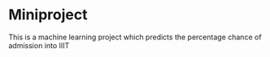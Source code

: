 # Miniproject
This is a machine learning project which predicts the percentage chance of admission into IIIT
